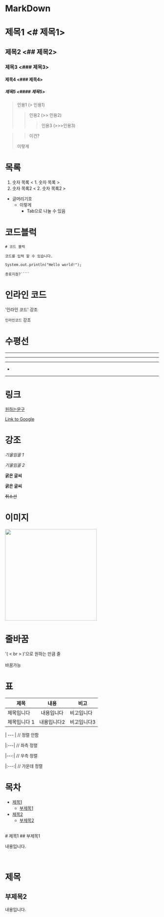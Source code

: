 # MarkDown

# 제목1 <# 제목1>
## 제목2 <## 제목2>
### 제목3 <### 제목3>
#### 제목4 <### 제목4>
##### 제목5 <#### 제목5>

> 인용1 (> 인용1)
>> 인용2 (>> 인용2)
>>>인용3 (>>>인용3) 

>> 이건?
>
> 이렇게

# 목록
1. 숫자 목록 < 1. 숫자 목록 >
2. 숫자 목록2 < 2. 숫자 목록2 >

* 글머리기호
  * 이렇게
    * Tab으로 나눌 수 있음

# 코드블럭
````
# 코드 블럭

코드를 입력 할 수 있습니다.

System.out.println("Hello world!");

종료지점?````
````

# 인라인 코드

'인라인 코드' 강조

<code>인라인코드</code> 강조

# 수평선

* * *
***
- - -
-
<hr>

# 링크
[원하는문구](http://원하는링크/)

[Link to Google](http://www.google.com/)

# 강조

*기울임꼴 1*

_기울임꼴 2_

**굵은 글씨**

__굵은 글씨__

~~취소선~~

# 이미지
<img src="https://github.com/iamhoooo/TIL/assets/126745119/fb1f55a5-6aaa-4a0d-81ea-a5bb18c38da4" width="300">

# 줄바꿈
'( < br > )'으로 원하는 만큼 줄 <br><br>바꿈가능

# 표 
| 제목      |    내용    | 비고     |
|---------|:--------:|--------|
| 제목입니다   |  내용입니다   | 비고입니다  |
| 제목입니다 1 |  내용입니다2  | 비고입니다3 |


| ---     | // 정렬 안함 

|:---| // 좌측 정렬

|---:| // 우측 정렬

|:---:| // 가운데 정렬

# 목차
- [제목1](#제목1)
  - [부제목1](#부제목1) 
- [제목2](#제목2)
  - [부제목2](#부제목2)
<br>
# 제목1
## 부제목1

내용입니다.

<br>

# 제목
## 부제목2

내용입니다.

